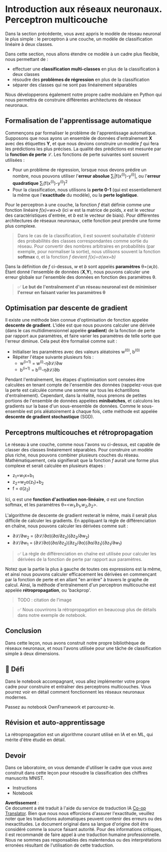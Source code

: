 <!--
CO_OP_TRANSLATOR_METADATA:
{
  "original_hash": "df98b2c59f87d8543135301e87969f70",
  "translation_date": "2025-05-20T02:10:19+00:00",
  "source_file": "15-rag-and-vector-databases/data/own_framework.md",
  "language_code": "fr"
}
-->
# Introduction aux réseaux neuronaux. Perceptron multicouche

Dans la section précédente, vous avez appris le modèle de réseau neuronal le plus simple : le perceptron à une couche, un modèle de classification linéaire à deux classes.

Dans cette section, nous allons étendre ce modèle à un cadre plus flexible, nous permettant de :

* effectuer une **classification multi-classes** en plus de la classification à deux classes
* résoudre des **problèmes de régression** en plus de la classification
* séparer des classes qui ne sont pas linéairement séparables

Nous développerons également notre propre cadre modulaire en Python qui nous permettra de construire différentes architectures de réseaux neuronaux.

## Formalisation de l'apprentissage automatique

Commençons par formaliser le problème de l'apprentissage automatique. Supposons que nous ayons un ensemble de données d'entraînement **X** avec des étiquettes **Y**, et que nous devions construire un modèle *f* qui fera les prédictions les plus précises. La qualité des prédictions est mesurée par la **fonction de perte** ℒ. Les fonctions de perte suivantes sont souvent utilisées :

* Pour un problème de régression, lorsque nous devons prédire un nombre, nous pouvons utiliser l'**erreur absolue** ∑<sub>i</sub>|f(x<sup>(i)</sup>)-y<sup>(i)</sup>|, ou l'**erreur quadratique** ∑<sub>i</sub>(f(x<sup>(i)</sup>)-y<sup>(i)</sup>)<sup>2</sup>
* Pour la classification, nous utilisons la **perte 0-1** (qui est essentiellement la même que l'**exactitude** du modèle), ou la **perte logistique**.

Pour le perceptron à une couche, la fonction *f* était définie comme une fonction linéaire *f(x)=wx+b* (ici *w* est la matrice de poids, *x* est le vecteur des caractéristiques d'entrée, et *b* est le vecteur de biais). Pour différentes architectures de réseaux neuronaux, cette fonction peut prendre une forme plus complexe.

> Dans le cas de la classification, il est souvent souhaitable d'obtenir des probabilités des classes correspondantes comme sortie du réseau. Pour convertir des nombres arbitraires en probabilités (par exemple, pour normaliser la sortie), nous utilisons souvent la fonction **softmax** σ, et la fonction *f* devient *f(x)=σ(wx+b)*

Dans la définition de *f* ci-dessus, *w* et *b* sont appelés **paramètres** θ=⟨*w,b*⟩. Étant donné l'ensemble de données ⟨**X**,**Y**⟩, nous pouvons calculer une erreur globale sur l'ensemble des données en fonction des paramètres θ.

> ✅ **Le but de l'entraînement d'un réseau neuronal est de minimiser l'erreur en faisant varier les paramètres θ**

## Optimisation par descente de gradient

Il existe une méthode bien connue d'optimisation de fonction appelée **descente de gradient**. L'idée est que nous pouvons calculer une dérivée (dans le cas multidimensionnel appelée **gradient**) de la fonction de perte par rapport aux paramètres, et faire varier les paramètres de telle sorte que l'erreur diminue. Cela peut être formalisé comme suit :

* Initialiser les paramètres avec des valeurs aléatoires w<sup>(0)</sup>, b<sup>(0)</sup>
* Répéter l'étape suivante plusieurs fois :
    - w<sup>(i+1)</sup> = w<sup>(i)</sup>-η∂ℒ/∂w
    - b<sup>(i+1)</sup> = b<sup>(i)</sup>-η∂ℒ/∂b

Pendant l'entraînement, les étapes d'optimisation sont censées être calculées en tenant compte de l'ensemble des données (rappelez-vous que la perte est calculée comme une somme sur tous les échantillons d'entraînement). Cependant, dans la réalité, nous prenons de petites portions de l'ensemble de données appelées **minibatches**, et calculons les gradients sur la base d'un sous-ensemble de données. Comme le sous-ensemble est pris aléatoirement à chaque fois, cette méthode est appelée **descente de gradient stochastique** (SGD).

## Perceptrons multicouches et rétropropagation

Le réseau à une couche, comme nous l'avons vu ci-dessus, est capable de classer des classes linéairement séparables. Pour construire un modèle plus riche, nous pouvons combiner plusieurs couches du réseau. Mathématiquement, cela signifierait que la fonction *f* aurait une forme plus complexe et serait calculée en plusieurs étapes :
* z<sub>1</sub>=w<sub>1</sub>x+b<sub>1</sub>
* z<sub>2</sub>=w<sub>2</sub>α(z<sub>1</sub>)+b<sub>2</sub>
* f = σ(z<sub>2</sub>)

Ici, α est une **fonction d'activation non-linéaire**, σ est une fonction softmax, et les paramètres θ=<*w<sub>1</sub>,b<sub>1</sub>,w<sub>2</sub>,b<sub>2</sub>*>.

L'algorithme de descente de gradient resterait le même, mais il serait plus difficile de calculer les gradients. En appliquant la règle de différenciation en chaîne, nous pouvons calculer les dérivées comme suit :

* ∂ℒ/∂w<sub>2</sub> = (∂ℒ/∂σ)(∂σ/∂z<sub>2</sub>)(∂z<sub>2</sub>/∂w<sub>2</sub>)
* ∂ℒ/∂w<sub>1</sub> = (∂ℒ/∂σ)(∂σ/∂z<sub>2</sub>)(∂z<sub>2</sub>/∂α)(∂α/∂z<sub>1</sub>)(∂z<sub>1</sub>/∂w<sub>1</sub>)

> ✅ La règle de différenciation en chaîne est utilisée pour calculer les dérivées de la fonction de perte par rapport aux paramètres.

Notez que la partie la plus à gauche de toutes ces expressions est la même, et ainsi nous pouvons calculer efficacement les dérivées en commençant par la fonction de perte et en allant "en arrière" à travers le graphe de calcul. Ainsi, la méthode d'entraînement d'un perceptron multicouche est appelée **rétropropagation**, ou 'backprop'.

> TODO : citation de l'image

> ✅ Nous couvrirons la rétropropagation en beaucoup plus de détails dans notre exemple de notebook.

## Conclusion

Dans cette leçon, nous avons construit notre propre bibliothèque de réseaux neuronaux, et nous l'avons utilisée pour une tâche de classification simple à deux dimensions.

## 🚀 Défi

Dans le notebook accompagnant, vous allez implémenter votre propre cadre pour construire et entraîner des perceptrons multicouches. Vous pourrez voir en détail comment fonctionnent les réseaux neuronaux modernes.

Passez au notebook OwnFramework et parcourez-le.

## Révision et auto-apprentissage

La rétropropagation est un algorithme courant utilisé en IA et en ML, qui mérite d'être étudié en détail.

## Devoir

Dans ce laboratoire, on vous demande d'utiliser le cadre que vous avez construit dans cette leçon pour résoudre la classification des chiffres manuscrits MNIST.

* Instructions
* Notebook

**Avertissement** :  
Ce document a été traduit à l'aide du service de traduction IA [Co-op Translator](https://github.com/Azure/co-op-translator). Bien que nous nous efforcions d'assurer l'exactitude, veuillez noter que les traductions automatiques peuvent contenir des erreurs ou des inexactitudes. Le document original dans sa langue d'origine doit être considéré comme la source faisant autorité. Pour des informations critiques, il est recommandé de faire appel à une traduction humaine professionnelle. Nous ne sommes pas responsables des malentendus ou des interprétations erronées résultant de l'utilisation de cette traduction.